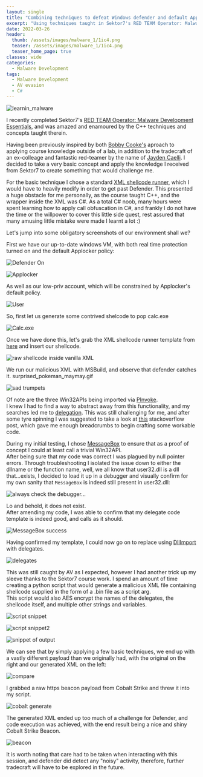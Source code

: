 ```yaml
---
layout: single
title: "Combining techniques to defeat Windows defender and default Applocker rules"
excerpt: "Using techniques taught in Sektor7's RED TEAM Operator: Malware Development Essentials"
date: 2022-03-26
header:
  thumb: /assets/images/malware_1/1ic4.png
  teaser: /assets/images/malware_1/1ic4.png
  teaser_home_page: true
classes: wide
categories:
  - Malware Development
tags:
  - Malware Development
  - AV evasion
  - C#
---
```



![learnin_malware](/assets/images/malware_1/1ic4.png)


I recently completed Sektor7's [RED TEAM Operator: Malware Development Essentials](https://institute.sektor7.net/red-team-operator-malware-development-essentials), and was amazed and enamoured by the C++ techniques and concepts taught therein.  

Having been previously inspired by both [Bobby Cooke's](https://0xboku.com/) aproach to applying course knowledge outside of a lab, in addition to the tradecraft of an ex-colleage and fantastic red-teamer by the name of [Jayden Caelli](https://au.linkedin.com/in/jayden-caelli-849129171). I decided to take a very basic concept and apply the knowledge I received from Sektor7 to create something that would challenge me.  

For the basic technique I chose a standard [XML shellcode runner](https://www.ired.team/offensive-security/code-execution/using-msbuild-to-execute-shellcode-in-c), which I would have to heavily modify in order to get past Defender. This presented a huge obstacle for me personally, as the course taught C++, and the wrapper inside the XML was C#. As a total C# noob, many hours were spent learning how to apply call obfuscation in C#, and frankly I do not have the time or the willpower to cover this little side quest, rest assured that many amusing little mistake were made I learnt a lot :)  

Let's jump into some obligatory screenshots of our environment shall we?  

First we have our up-to-date windows VM, with both real time protection turned on and the default Applocker policy:  

![Defender On](/assets/images/malware_1/defender-on.png)  

![Applocker](/assets/images/malware_1/applocker.png)  

As well as our low-priv account, which will be constrained by Applocker's default policy.  

![User](/assets/images/malware_1/user.png)  

So, first let us generate some contrived shelcode to pop calc.exe  

![Calc.exe](/assets/images/malware_1/calc-shellcode.png)

Once we have done this, let's grab the XML shellcode runner template from [here](https://www.ired.team/offensive-security/code-execution/using-msbuild-to-execute-shellcode-in-c) and insert our shellcode.  

![raw shellcode inside vanilla XML](/assets/images/malware_1/non-obfuscated.png)  

We run our malicious XML with MSBuild, and observe that defender catches it. surprised_pokeman_maymay.gif  

![sad trumpets](/assets/images/malware_1/non-obfuscated-result.png)  

Of note are the three Win32APIs being imported via [PInvoke](https://docs.microsoft.com/en-us/archive/msdn-magazine/2003/july/net-column-calling-win32-dlls-in-csharp-with-p-invoke).  
I knew I had to find a way to abstract away from this functionality, and my searches led me to [delegation](https://docs.microsoft.com/en-us/dotnet/csharp/programming-guide/delegates/). This was still challenging for me, and after some tyre spinning I was suggested to take a look at [this](https://stackoverflow.com/questions/48969793/how-to-load-dll-dynamically-and-pass-get-value-to-it) stackoverflow post, which gave me enough breadcrumbs to begin crafting some workable code.  

During my initial testing, I chose [MessageBox](https://docs.microsoft.com/en-us/dotnet/api/system.windows.forms.messagebox?view=windowsdesktop-6.0) to ensure that as a proof of concept I could at least call a trivial Win32API.  
After being sure that my code was correct I was plagued by null pointer errors. Through troubleshooting I isolated the issue down to either the dllname or the function name, well, we all know that user32.dll is a dll that...exists, I decided to load it up in a debugger and visually confirm for my own sanity that `MessageBox` is indeed still present in user32.dll:  

![always check the debugger...](/assets/images/malware_1/MessageBox-ftw.png)  

Lo and behold, it does not exist.  
After amending my code, I was able to confirm that my delegate code template is indeed good, and calls as it should.  

![MessageBox success](/assets/images/malware_1/messagebox-called-with-working-code.png)  
 

Having confirmed my template, I could now go on to replace using [DllImport](https://docs.microsoft.com/en-us/dotnet/api/system.runtime.interopservices.dllimportattribute?view=net-6.0) with delegates.  

![delegates](/assets/images/malware_1/Converted-calls.png)

This was still caught by AV as I expected, however I had another trick up my sleeve thanks to the Sektor7 course work. I spend an amount of time creating a python script that would generate a malicious XML file containing shellcode supplied in the form of a .bin file as a script arg.  
This script would also AES encrypt the names of the delegates, the shellcode itself, and multiple other strings and variables.  

![script snippet](/assets/images/malware_1/python-script.png)  

![script snippet2](/assets/images/malware_1/python-script2.png)  

![snippet of output](/assets/images/malware_1/Snippet-of-obfuscated-XML.png)  

We can see that by simply applying a few basic techniques, we end up with a vastly different payload than we originally had, with the original on the right and our generated XML on the left:  

![compare](/assets/images/malware_1/XML-compare.png)  

I grabbed a raw https beacon payload from Cobalt Strike and threw it into my script.

![cobalt generate](/assets/images/malware_1/python-script-cobalt.png)  

The generated XML ended up too much of a challenge for Defender, and code execution was achieved, with the end result being a nice and shiny Cobalt Strike Beacon.  

![beacon](/assets/images/malware_1/cobalt-beacon.png)  

It is worth noting that care had to be taken when interacting with this session, and defender did detect any "noisy" activity, therefore, further tradecraft will have to be explored in the future. 
